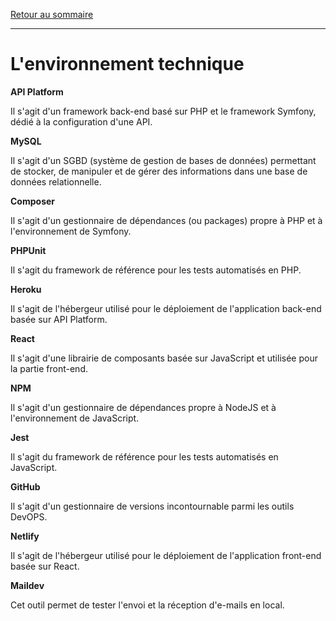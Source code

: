 [Retour au sommaire](README.md)

***

# L'environnement technique

**API Platform**

Il s'agit d'un framework back-end basé sur PHP et le framework Symfony, dédié à la configuration d'une API.

**MySQL**

Il s'agit d'un SGBD (système de gestion de bases de données) permettant de stocker, de manipuler et de gérer des informations dans une base de données relationnelle.

**Composer**

Il s'agit d'un gestionnaire de dépendances (ou packages) propre à PHP et à l'environnement de Symfony.

**PHPUnit**

Il s'agit du framework de référence pour les tests automatisés en PHP.

**Heroku**

Il s'agit de l'hébergeur utilisé pour le déploiement de l'application back-end basée sur API Platform.

**React**

Il s'agit d'une librairie de composants basée sur JavaScript et utilisée pour la partie front-end.

**NPM**

Il s'agit d'un gestionnaire de dépendances propre à NodeJS et à l'environnement de JavaScript.

**Jest**

Il s'agit du framework de référence pour les tests automatisés en JavaScript.

**GitHub**

Il s'agit d'un gestionnaire de versions incontournable parmi les outils DevOPS.

**Netlify**

Il s'agit de l'hébergeur utilisé pour le déploiement de l'application front-end basée sur React.

**Maildev**

Cet outil permet de tester l'envoi et la réception d'e-mails en local.

